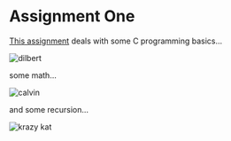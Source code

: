 # Assignment One

[This assignment](https://drvulter.github.io/nate-learn/A1/A1.pdf) deals with some C programming basics...

![dilbert](https://i.pinimg.com/originals/28/6c/cc/286ccc3fbf5e85cc4d37772263b40d21.jpg)

some math...

![calvin](http://3.bp.blogspot.com/_xJWa77A8OSw/S-Cu-hNCliI/AAAAAAAAFnU/gPKnqDRjazA/s1600/calvinmath2.jpg)

and some recursion...

![krazy kat](http://cdn.nybooks.com/wp-content/uploads/2017/01/krazy-lead.jpg)
